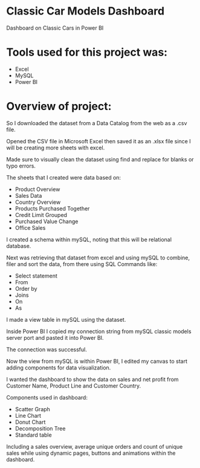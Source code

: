 # Classic Car Models Dashboard
Dashboard on Classic Cars in Power BI 


# Tools used for this project was:

- Excel
- MySQL
- Power BI


# Overview of project:

So I downloaded the dataset from a Data Catalog from the web as a .csv file.

Opened the CSV file in Microsoft Excel then saved it as an .xlsx file since I will be creating more sheets with excel.

Made sure to visually clean the dataset using find and replace for blanks or typo errors. 

The sheets that I created were data based on:

- Product Overview
- Sales Data
- Country Overview
- Products Purchased Together
- Credit Limit Grouped
- Purchased Value Change
- Office Sales

I created a schema within mySQL, noting that this will be relational database. 

Next was retrieving that dataset from excel and using mySQL to combine, filer and sort the data, from there using SQL Commands like:

- Select statement
- From
- Order by
- Joins
- On
- As

I made a view table in mySQL using the dataset. 


Inside Power BI I copied my connection string from mySQL classic models server port and pasted it into Power BI. 

The connection was successful. 

 
Now the view from mySQL is within Power BI, I edited my canvas to start adding components for data visualization. 


I wanted the dashboard to show the data on sales and net profit from Customer Name, Product Line and Customer Country. 

Components used in dashboard:

- Scatter Graph
- Line Chart
- Donut Chart
- Decomposition Tree
- Standard table
  
Including a sales overview, average unique orders and count of unique sales while using dynamic pages, buttons and animations within the dashboard.

